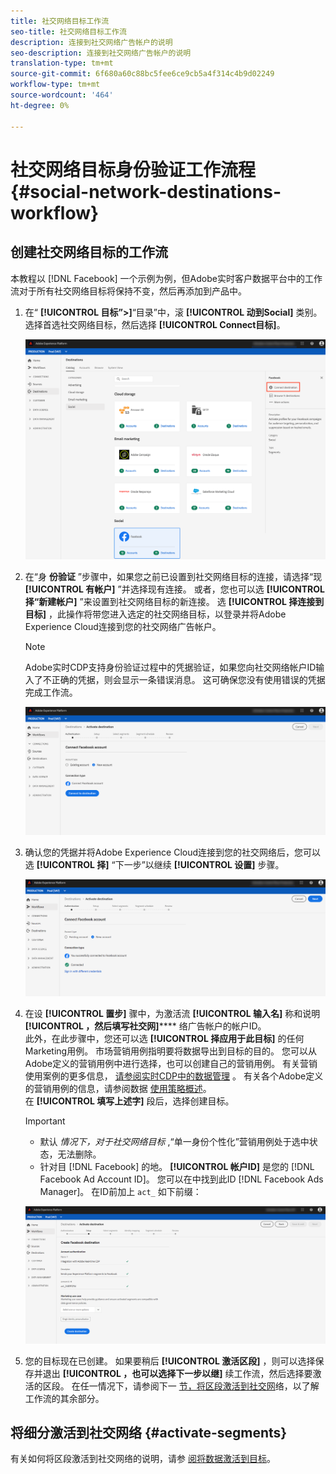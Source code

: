 ```yaml
---
title: 社交网络目标工作流
seo-title: 社交网络目标工作流
description: 连接到社交网络广告帐户的说明
seo-description: 连接到社交网络广告帐户的说明
translation-type: tm+mt
source-git-commit: 6f680a60c88bc5fee6ce9cb5a4f314c4b9d02249
workflow-type: tm+mt
source-wordcount: '464'
ht-degree: 0%

---
```



# 社交网络目标身份验证工作流程 {#social-network-destinations-workflow}

## 创建社交网络目标的工作流

本教程以 [!DNL Facebook] 一个示例为例，但Adobe实时客户数据平台中的工作流对于所有社交网络目标将保持不变，然后再添加到产品中。

1. 在“ **[!UICONTROL 目标”>]**“目录”中，滚 **[!UICONTROL 动到Social]** 类别。 选择首选社交网络目标，然后选择 **[!UICONTROL Connect目标]**。

   ![连接到社交网络目标](/help/rtcdp/destinations/assets/facebook-catalog-view.png)

2. 在“身 **份验证** ”步骤中，如果您之前已设置到社交网络目标的连接，请选择“现 **[!UICONTROL 有帐户]** ”并选择现有连接。 或者，您也可以选 **[!UICONTROL 择“新建帐户]** ”来设置到社交网络目标的新连接。 选 **[!UICONTROL 择连接到目标]** ，此操作将带您进入选定的社交网络目标，以登录并将Adobe Experience Cloud连接到您的社交网络广告帐户。

   >[!NOTE]
   >
   >Adobe实时CDP支持身份验证过程中的凭据验证，如果您向社交网络帐户ID输入了不正确的凭据，则会显示一条错误消息。 这可确保您没有使用错误的凭据完成工作流。

   ![连接到社交网络目标——身份验证步骤](/help/rtcdp/destinations/assets/facebook-pre-connect-view.png)

3. 确认您的凭据并将Adobe Experience Cloud连接到您的社交网络后，您可以选 **[!UICONTROL 择]** “下一步”以继续 **[!UICONTROL 设置]** 步骤。

   ![已确认凭据](/help/rtcdp/destinations/assets/facebook-post-connection-view.png)

4. 在设 **[!UICONTROL 置步]** 骤中，为激活流 **[!UICONTROL 输入名]** 称和说明 **[!UICONTROL ，然后填写社交网]****** 络广告帐户的帐户ID。 <br> 此外，在此步骤中，您还可以选 **[!UICONTROL 择应用于此目标]** 的任何Marketing用例。 市场营销用例指明要将数据导出到目标的目的。 您可以从Adobe定义的营销用例中进行选择，也可以创建自己的营销用例。 有关营销使用案例的更多信息， [请参阅实时CDP中的数据管理](/help/rtcdp/privacy/data-governance-overview.md#destinations) 。 有关各个Adobe定义的营销用例的信息，请参阅数据 [使用策略概述](/help/data-governance/policies/overview.md#core-actions)。 <br> 在 **[!UICONTROL 填写上述字]** 段后，选择创建目标。

   >[!IMPORTANT]
   >
   > * 默认 *情况下，对于社交网络目标* ,“单一身份个性化”营销用例处于选中状态，无法删除。
   > * 针对目 [!DNL Facebook] 的地。 **[!UICONTROL 帐户ID]** 是您的 [!DNL Facebook Ad Account ID]。 您可以在中找到此ID [!DNL Facebook Ads Manager]。 在ID前加上 `act_` 如下前缀：


   ![连接到社交网络目标——设置步骤](/help/rtcdp/destinations/assets/social-networks-setup-step.png)

5. 您的目标现在已创建。 如果要稍后 **[!UICONTROL 激活区段]** ，则可以选择保存并退出 **[!UICONTROL ，也可以选择下一步以继]** 续工作流，然后选择要激活的区段。 在任一情况下，请参阅下一 [节，将区段激活到社交网](#activate-segments)络，以了解工作流的其余部分。

## 将细分激活到社交网络 {#activate-segments}

有关如何将区段激活到社交网络的说明，请参 [阅将数据激活到目标](/help/rtcdp/destinations/activate-destinations.md)。